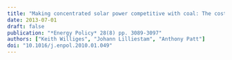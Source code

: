```yaml
---
title: "Making concentrated solar power competitive with coal: The costs of a European feed-in tariff"
date: 2013-07-01
draft: false
publication: "*Energy Policy* 28(8) pp. 3089-3097"
authors: ["Keith Williges", "Johann Lilliestam", "Anthony Patt"]
doi: "10.1016/j.enpol.2010.01.049"
---
```


